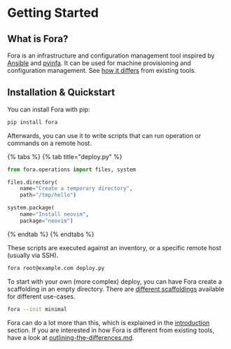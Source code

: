 # Getting Started

## What is Fora?

Fora is an infrastructure and configuration management tool inspired by [Ansible](https://www.ansible.com) and [pyinfa](https://pyinfra.com). It can be used for machine provisioning and configuration management. See [how it differs](outlining-the-differences.md#how-is-fora-different-from-existing-tools) from existing tools.

## Installation & Quickstart

You can install Fora with pip:

```bash
pip install fora
```

Afterwards, you can use it to write scripts that can run operation or commands on a remote host.

{% tabs %}
{% tab title="deploy.py" %}
```python
from fora.operations import files, system

files.directory(
    name="Create a temporary directory",
    path="/tmp/hello")

system.package(
    name="Install neovim",
    package="neovim")
```
{% endtab %}
{% endtabs %}

These scripts are executed against an inventory, or a specific remote host (usually via SSH).

```bash
fora root@example.com deploy.py
```

To start with your own (more complex) deploy, you can have Fora create a scaffolding in an empty directory. There are [different scaffoldings](usage/introduction/#deploy-structure) available for different use-cases.

```bash
fora --init minimal
```

Fora can do a lot more than this, which is explained in the [introduction](usage/introduction/ "mention") section. If you are interested in how Fora is different from existing tools, have a look at [outlining-the-differences.md](outlining-the-differences.md "mention").
